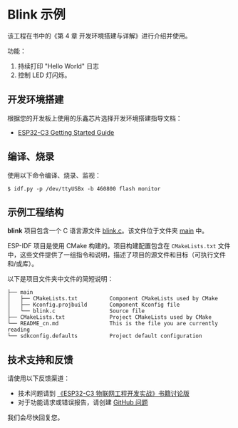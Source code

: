 # Blink 示例

该工程在书中的《第 4 章 开发环境搭建与详解》进行介绍并使用。

功能：

1. 持续打印 "Hello World" 日志
2. 控制 LED 灯闪烁。

## 开发环境搭建

根据您的开发板上使用的乐鑫芯片选择开发环境搭建指导文档：

- [ESP32-C3 Getting Started Guide](https://docs.espressif.com/projects/esp-idf/en/v4.3.2/esp32c3/get-started/index.html)

## 编译、烧录

使用以下命令编译、烧录、监视：

```shell
$ idf.py -p /dev/ttyUSBx -b 460800 flash monitor
```

## 示例工程结构

**blink** 项目包含一个 C 语言源文件 [blink.c](main/blink.c)。该文件位于文件夹 [main](main) 中。

ESP-IDF 项目是使用 CMake 构建的。项目构建配置包含在 `CMakeLists.txt` 文件中，这些文件提供了一组指令和说明，描述了项目的源文件和目标（可执行文件和/或库）。

以下是项目文件夹中文件的简短说明：

```
├── main
│   ├── CMakeLists.txt          Component CMakeLists used by CMake
│   ├── Kconfig.projbuild       Component Kconfig file
│   └── blink.c                 Source file
├── CMakeLists.txt              Project CMakeLists used by CMake
└── README_cn.md                This is the file you are currently reading
└── sdkconfig.defaults          Project default configuration
```

## 技术支持和反馈

请使用以下反馈渠道：

* 技术问题请到 [《ESP32-C3 物联网工程开发实战》书籍讨论版](https://esp32.com/)
* 对于功能请求或错误报告，请创建 [GitHub 问题](https://github.com/espressif/book-esp32c3-iot-projects/issues)

我们会尽快回复您。
